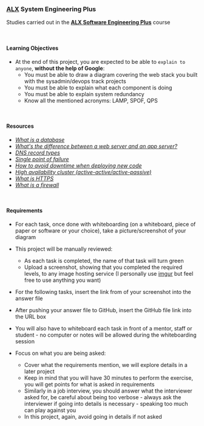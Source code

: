### [ALX](https://www.alxafrica.com/) System Engineering Plus

Studies carried out in the **[ALX Software Engineering Plus](https://www.alxafrica.com/software-engineering-plus/)** course

<br />

#### Learning Objectives

* At the end of this project, you are expected to be able to `explain to anyone`, **without the help of Google**:
    * You must be able to draw a diagram covering the web stack you built with the sysadmin/devops track projects
    * You must be able to explain what each component is doing
    * You must be able to explain system redundancy
    * Know all the mentioned acronyms: LAMP, SPOF, QPS

<br />

#### Resources

* _[What is a database](https://www.oracle.com/ke/database/what-is-database/)_
* _[What's the difference between a web server and an app server?](https://www.infoworld.com/article/2077354/app-server-web-server-what-s-the-difference.html)_
* _[DNS record types](https://www.site24x7.com/learn/dns-record-types.html)_
* _[Single point of failure](https://avinetworks.com/glossary/single-point-of-failure/)_
* _[How to avoid downtime when deploying new code](https://softwareengineering.stackexchange.com/questions/35063/how-do-you-update-your-production-codebase-database-schema-without-causing-downt#answers-header)_
* _[High availability cluster (active-active/active-passive)](https://docs.oracle.com/cd/E17904_01/core.1111/e10106/intro.htm#ASHIA714)_
* _[What is HTTPS](https://www.instantssl.com/http-vs-https)_
* _[What is a firewall](https://www.webopedia.com/definitions/firewall/)_

<br />

#### Requirements

* For each task, once done with whiteboarding (on a whiteboard, piece of paper or software or your choice), take a picture/screenshot of your diagram

* This project will be manually reviewed:
    * As each task is completed, the name of that task will turn green
    * Upload a screenshot, showing that you completed the required levels, to any image hosting service (I personally use [imgur](https://imgur.com/) but feel free to use anything you want)

* For the following tasks, insert the link from of your screenshot into the answer file

* After pushing your answer file to GitHub, insert the GitHub file link into the URL box

* You will also have to whiteboard each task in front of a mentor, staff or student - no computer or notes will be allowed during the whiteboarding session

* Focus on what you are being asked:
    * Cover what the requirements mention, we will explore details in a later project
    * Keep in mind that you will have 30 minutes to perform the exercise, you will get points for what is asked in requirements
    * Similarly in a job interview, you should answer what the interviewer asked for, be careful about being too verbose - always ask the interviewer if going into details is necessary - speaking too much can play against you
    * In this project, again, avoid going in details if not asked

<br />

